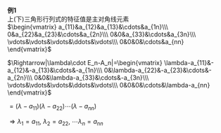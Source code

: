 **例1**    
上(下)三角形行列式的特征值是主对角线元素    
 $\begin{vmatrix}    
a_{11}&a_{12}&a_{13}&\cdots&a_{1n}\\\    
0&a_{22}&a_{23}&\cdots&a_{2n}\\\    
0&0&a_{33}&\cdots&a_{3n}\\\    
\vdots&\vdots&\vdots&\ddots&\vdots\\\    
0&0&0&\cdots&a_{nn}    
\end{vmatrix}$     
    
 $\Rightarrow|\lambda\cdot E_n-A_n|=\begin{vmatrix}    
\lambda-a_{11}&-a_{12}&-a_{13}&\cdots&-a_{1n}\\\    
0&\lambda-a_{22}&-a_{23}&\cdots&-a_{2n}\\\    
0&0&\lambda-a_{33}&\cdots&-a_{3n}\\\    
\vdots&\vdots&\vdots&\ddots&\vdots\\\    
0&0&0&\cdots&\lambda-a_{nn}    
\end{vmatrix}$     
    
 $=(\lambda-a_{11})(\lambda-a_{22})\cdots(\lambda-a_{nn})$     
    
 $\Rightarrow\lambda_1=a_{11},\ \lambda_2=a_{22},\ \cdots\lambda_n=a_{nn}$     
